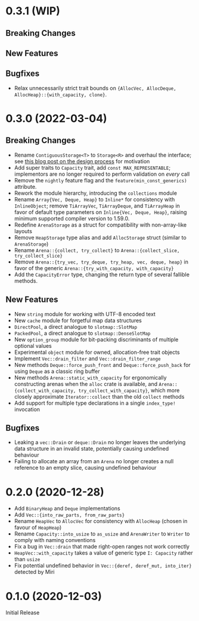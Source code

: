 # 0.3.1 (WIP)

## Breaking Changes
## New Features
## Bugfixes

- Relax unnecessarily strict trait bounds on `{AllocVec, AllocDeque, AllocHeap}::{with_capacity, clone}`.

# 0.3.0 (2022-03-04)
## Breaking Changes

- Rename `ContiguousStorage<T>` to `Storage<R>` and overhaul the interface;
  see [this blog post on the design process][storage-abstraction-v2] for motivation
- Add super traits to `Capacity` trait, add `const MAX_REPRESENTABLE`; implementors
  are no longer required to perform validation on _every_ call
- Remove the `nightly` feature flag and the `feature(min_const_generics)` attribute.
- Rework the module hierarchy, introducing the `collections` module
- Rename `Array{Vec, Deque, Heap}` to `Inline*` for consistency with `InlineObject`;
  remove `TiArrayVec`, `TiArrayDeque`, and `TiArrayHeap` in favor of default type
  parameters on `Inline{Vec, Deque, Heap}`, raising minimum supported compiler version
  to 1.59.0.
- Redefine `ArenaStorage` as a struct for compatibility with non-array-like layouts
- Remove `HeapStorage` type alias and add `AllocStorage` struct (similar to `ArenaStorage`)
- Rename `Arena::{collect, try_collect}` to `Arena::{collect_slice, try_collect_slice}`
- Remove `Arena::{try_vec, try_deque, try_heap, vec, deque, heap}` in favor of
  the generic `Arena::{try_with_capacity, with_capacity}`
- Add the `CapacityError` type, changing the return type of several fallible methods.

[storage-abstraction-v2]: https://gist.github.com/teryror/7b9a23fd0cd8dcfbcb6ebd34ee2639f8

## New Features

- New `string` module for working with UTF-8 encoded text
- New `cache` module for forgetful map data structures
- `DirectPool`, a direct analogue to `slotmap::SlotMap`
- `PackedPool`, a direct analogue to `slotmap::DenseSlotMap`
- New `option_group` module for bit-packing discriminants of multiple optional values
- Experimental `object` module for owned, allocation-free trait objects
- Implement `Vec::drain_filter` and `Vec::drain_filter_range`
- New methods `Deque::force_push_front` and `Deque::force_push_back`
  for using `Deque` as a classic ring buffer
- New methods `Arena::static_with_capacity` for ergonomically constructing arenas when
  the `alloc` crate is available, and `Arena::{collect_with_capacity, try_collect_with_capacity}`,
  which more closely approximate `Iterator::collect` than the old `collect` methods
- Add support for multiple type declarations in a single `index_type!` invocation

## Bugfixes

- Leaking a `vec::Drain` or `deque::Drain` no longer leaves the underlying data structure
  in an invalid state, potentially causing undefined behaviour
- Failing to allocate an array from an `Arena` no longer creates a null reference to an
  empty slice, causing undefined behaviour

# 0.2.0 (2020-12-28)

- Add `BinaryHeap` and `Deque` implementations
- Add `Vec::{into_raw_parts, from_raw_parts}`
- Rename `HeapVec` to `AllocVec` for consistency with `AllocHeap` (chosen in favour of `HeapHeap`)
- Rename `Capacity::into_usize` to `as_usize` and `ArenaWriter` to `Writer` to comply with naming conventions
- Fix a bug in `Vec::drain` that made right-open ranges not work correctly
- `HeapVec::with_capacity` takes a value of generic type `I: Capacity` rather than `usize`
- Fix potential undefined behavior in `Vec::{deref, deref_mut, into_iter}` detected by Miri

# 0.1.0 (2020-12-03)

Initial Release